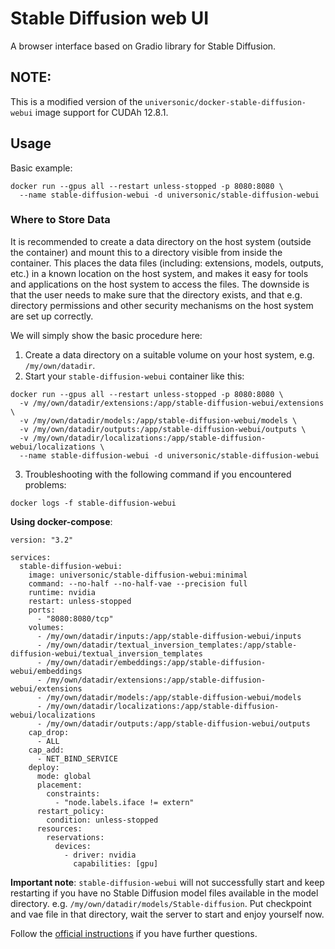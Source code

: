 # Stable Diffusion web UI
A browser interface based on Gradio library for Stable Diffusion.

## NOTE:

This is a modified version of the `universonic/docker-stable-diffusion-webui` image support for CUDAh 12.8.1.

## Usage

Basic example:
```
docker run --gpus all --restart unless-stopped -p 8080:8080 \
  --name stable-diffusion-webui -d universonic/stable-diffusion-webui
```

### Where to Store Data

It is recommended to create a data directory on the host system (outside the container) and mount this to a directory visible from inside the container. This places the data files (including: extensions, models, outputs, etc.) in a known location on the host system, and makes it easy for tools and applications on the host system to access the files. The downside is that the user needs to make sure that the directory exists, and that e.g. directory permissions and other security mechanisms on the host system are set up correctly. 

We will simply show the basic procedure here:
1. Create a data directory on a suitable volume on your host system, e.g. `/my/own/datadir`.
2. Start your `stable-diffusion-webui` container like this:
```
docker run --gpus all --restart unless-stopped -p 8080:8080 \
  -v /my/own/datadir/extensions:/app/stable-diffusion-webui/extensions \
  -v /my/own/datadir/models:/app/stable-diffusion-webui/models \
  -v /my/own/datadir/outputs:/app/stable-diffusion-webui/outputs \
  -v /my/own/datadir/localizations:/app/stable-diffusion-webui/localizations \
  --name stable-diffusion-webui -d universonic/stable-diffusion-webui
```
3. Troubleshooting with the following command if you encountered problems:
```
docker logs -f stable-diffusion-webui
```

**Using docker-compose**:
```
version: "3.2"

services:
  stable-diffusion-webui:
    image: universonic/stable-diffusion-webui:minimal
    command: --no-half --no-half-vae --precision full
    runtime: nvidia
    restart: unless-stopped
    ports:
      - "8080:8080/tcp"
    volumes:
      - /my/own/datadir/inputs:/app/stable-diffusion-webui/inputs
      - /my/own/datadir/textual_inversion_templates:/app/stable-diffusion-webui/textual_inversion_templates
      - /my/own/datadir/embeddings:/app/stable-diffusion-webui/embeddings
      - /my/own/datadir/extensions:/app/stable-diffusion-webui/extensions
      - /my/own/datadir/models:/app/stable-diffusion-webui/models
      - /my/own/datadir/localizations:/app/stable-diffusion-webui/localizations
      - /my/own/datadir/outputs:/app/stable-diffusion-webui/outputs
    cap_drop:
      - ALL
    cap_add:
      - NET_BIND_SERVICE
    deploy:
      mode: global
      placement:
        constraints:
          - "node.labels.iface != extern"
      restart_policy:
        condition: unless-stopped
      resources:
        reservations:
          devices:
            - driver: nvidia
              capabilities: [gpu]
```

**Important note**: `stable-diffusion-webui` will not successfully start and keep restarting if you have no Stable Diffusion model files available in the model directory. e.g. `/my/own/datadir/models/Stable-diffusion`. Put checkpoint and vae file in that directory, wait the server to start and enjoy yourself now.

Follow the [official instructions](https://github.com/AUTOMATIC1111/stable-diffusion-webui/wiki) if you have further questions.

